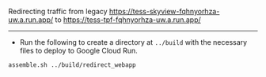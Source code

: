 Redirecting traffic from legacy
   https://tess-skyview-fqhnyorhza-uw.a.run.app/
to
   https://tess-tpf-fqhnyorhza-uw.a.run.app/

---

- Run the following to create a directory at `../build` with the necessary files to deploy to Google Cloud Run.

```shell
assemble.sh ../build/redirect_webapp
```
